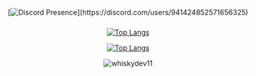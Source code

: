 
<div align="center">

   [![Discord Presence](https://lanyard-profile-readme.vercel.app/api/941424852571656325?idleMessage=Şu%20anda%20aktif%20değilim..)](https://discord.com/users/941424852571656325)


### 

[![Top Langs](https://github-readme-stats.vercel.app/api?username=whiskydev11&theme=synthwave&show_icons=true)](https://github.com/whiskydev11/whiskydev11?old_theme=react)

[![Top Langs](https://github-readme-stats.vercel.app/api/top-langs/?username=whiskydev11&hide=go,php,svelte&show_icons=true&theme=react)](https://github.com/whiskydev11/whiskydev11)

<img src="https://komarev.com/ghpvc/?username=whiskydev11&label=Ziyaretçi%20Sayısı&color=0066ff" alt="whiskydev11" />
